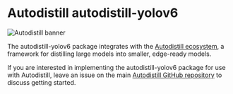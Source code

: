 
# Autodistill autodistill-yolov6

![Autodistill banner](https://raw.githubusercontent.com/autodistill/autodistill/main/docs/assets/banner.png)

The autodistill-yolov6 package integrates with the [Autodistill ecosystem](https://autodistill.com), a framework for distilling large models into smaller, edge-ready models.

If you are interested in implementing the autodistill-yolov6 package for use with Autodistill, leave an issue on the main [Autodistill GitHub repository](https://github.com/autodistill/autodistill) to discuss getting started.
    